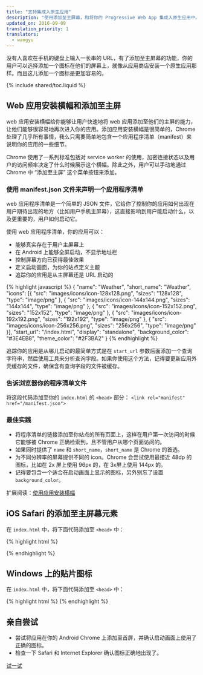 ```yaml
---
title: "支持集成入原生应用"
description: "使用添加至主屏幕，和将你的 Progressive Web App 集成入原生应用中。"
updated_on: 2016-09-09
translation_priority: 1
translators:
  - wangyu
---
```


<p class="intro">
没有人喜欢在手机的键盘上输入一长串的 URL，有了添加至主屏幕的功能，你的用户可以选择添加一个图标在他们的屏幕上，就像从应用商店安装一个原生应用那样。而且这儿添加一个图标是更加容易的。
</p>

{% include shared/toc.liquid %}

## Web 应用安装横幅和添加至主屏


web 应用安装横幅给你能够让用户快速地将 web 应用添加至他们的主屏的能力，让他们能够很容易地再次进入你的应用。添加应用安装横幅是很简单的，Chrome 处理了几乎所有事情，我么只需要简单地包含一个应用程序清单（manifest）来说明你的应用的一些细节。

Chrome 使用了一系列标准包括对 service worker 的使用，加密连接状态以及用户的访问频率决定了什么时候展示这个横幅。除此之外，用户可以手动地通过 Chrome 中 “添加至主屏” 这个菜单按钮来添加。


### 使用 manifest.json 文件来声明一个应用程序清单

web 应用程序清单是一个简单的 JSON 文件，它给你了控制你的应用如何出现在用户期待出现的地方（比如用户手机主屏幕），这直接影响到用户能启动什么，以及更重要的，用户如何启动它。

使用 web 应用程序清单，你的应用可以：

* 能够真实存在于用户主屏幕上
* 在 Android 上能够全屏启动，不显示地址栏
* 控制屏幕方向已获得最佳效果
* 定义启动画面，为你的站点定义主题
* 追踪你的应用是从主屏幕还是 URL 启动的

{% highlight javascript %}
{
  "name": "Weather",
  "short_name": "Weather",
  "icons": [{
    "src": "images/icons/icon-128x128.png",
      "sizes": "128x128",
      "type": "image/png"
    }, {
      "src": "images/icons/icon-144x144.png",
      "sizes": "144x144",
      "type": "image/png"
    }, {
      "src": "images/icons/icon-152x152.png",
      "sizes": "152x152",
      "type": "image/png"
    }, {
      "src": "images/icons/icon-192x192.png",
      "sizes": "192x192",
      "type": "image/png"
    }, {
      "src": "images/icons/icon-256x256.png",
      "sizes": "256x256",
      "type": "image/png"
    }],
  "start_url": "/index.html",
  "display": "standalone",
  "background_color": "#3E4EB8",
  "theme_color": "#2F3BA2"
}
{% endhighlight %}

追踪你的应用是从哪儿启动的最简单方式是在 `start_url` 参数后面添加一个查询字符串，然后使用工具来分析查询字段。如果你使用这个方法，记得要更新应用外壳缓存的文件，确保含有查询字段的文件被缓存。

### 告诉浏览器你的程序清单文件

将这段代码添加至你的 `index.html` 的 `<head>` 部分：
`<link rel="manifest" href="/manifest.json">`

### 最佳实践

* 将程序清单的链接添加至你站点的所有页面上，这样在用户第一次访问的时候它能够被 Chrome 正确检索到，且不管用户从哪个页面访问的。
* 如果同时提供了 `name` 和 `short_name`，`short_name` 是 Chrome 的首选。
* 为不同分辨率的屏幕提供不同的 icon。Chrome 会尝试使用最接近 48dp 的图标，比如在 2x 屏上使用 96px 的，在 3x屏上使用 144px 的。
* 记得要包含一个适合在启动画面上显示的图标，另外别忘了设置 `background_color`。

扩展阅读：[使用应用安装横幅](https://developers.google.com/web/fundamentals/engage-and-retain/simplified-app-installs/)


## iOS Safari 的添加至主屏幕元素

在 `index.html` 中，将下面代码添加至 `<head>` 中：

{% highlight html %}
<!-- Add to home screen for Safari on iOS -->
<meta name="apple-mobile-web-app-capable" content="yes">
<meta name="apple-mobile-web-app-status-bar-style" content="black">
<meta name="apple-mobile-web-app-title" content="Weather App">
<link rel="apple-touch-icon" href="images/icons/icon-152x152.png">
{% endhighlight %}

## Windows 上的贴片图标

在 `index.html` 中，将下面代码添加至 `<head>` 中：

{% highlight html %}
<meta name="msapplication-TileImage" content="images/icons/icon-144x144.png">
<meta name="msapplication-TileColor" content="#2F3BA2">
{% endhighlight %}

## 亲自尝试

* 尝试将应用在你的 Android Chrome 上添加至首屏，并确认启动画面上使用了正确的图标。
* 检查一下 Safari 和 Internet Explorer 确认图标正确地出现了。

<a href="https://weather-pwa-sample.firebaseapp.com/final/" class="mdl-button mdl-js-button mdl-button--raised mdl-button--colored">试一试</a>
